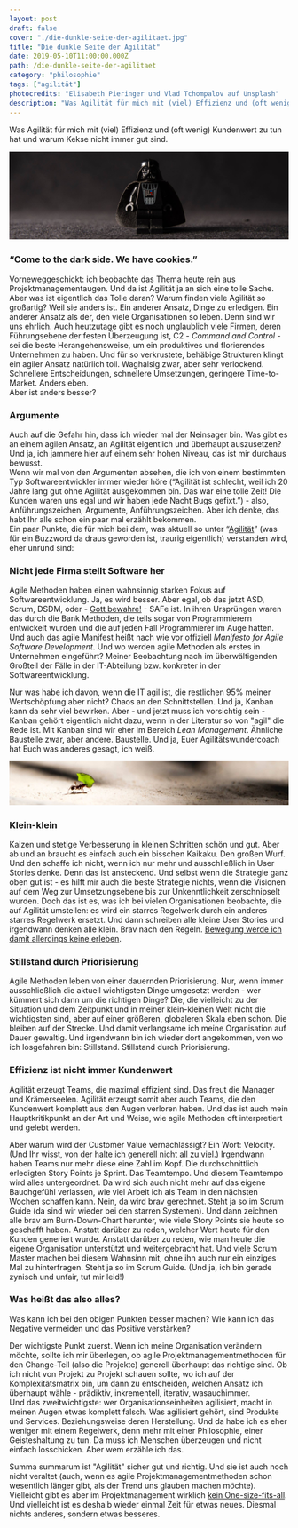 ```yaml
---
layout: post
draft: false
cover: "./die-dunkle-seite-der-agilitaet.jpg"
title: "Die dunkle Seite der Agilität" 
date: 2019-05-10T11:00:00.000Z
path: /die-dunkle-seite-der-agilitaet
category: "philosophie"
tags: ["agilität"]
photocredits: "Elisabeth Pieringer und Vlad Tchompalov auf Unsplash"
description: "Was Agilität für mich mit (viel) Effizienz und (oft wenig) Kundenwert zu tun hat und warum Kekse nicht immer gut sind."
---
```


Was Agilität für mich mit (viel) Effizienz und (oft wenig) Kundenwert zu tun hat und warum Kekse nicht immer gut sind.

![Darth Vader Agilität](./die-dunkle-seite-der-agilitaet.jpg)

### “Come to the dark side. We have cookies.”

Vorneweggeschickt: ich beobachte das Thema heute rein aus Projektmanagementaugen. Und da ist Agilität ja an sich eine tolle Sache. Aber was ist eigentlich das Tolle daran? Warum finden viele Agilität so großartig? Weil sie anders ist. Ein anderer Ansatz, Dinge zu erledigen. Ein anderer Ansatz als der, den viele Organisationen so leben. Denn sind wir uns ehrlich. Auch heutzutage gibt es noch unglaublich viele Firmen, deren Führungsebene der festen Überzeugung ist, C2 - _Command and Control_ - sei die beste Herangehensweise, um ein produktives und florierendes Unternehmen zu haben. Und für so verkrustete, behäbige Strukturen klingt ein agiler Ansatz natürlich toll. Waghalsig zwar, aber sehr verlockend. Schnellere Entscheidungen, schnellere Umsetzungen, geringere Time-to-Market. Anders eben.  
Aber ist anders besser?

### Argumente

Auch auf die Gefahr hin, dass ich wieder mal der Neinsager bin. Was gibt es an einem agilen Ansatz, an Agilität eigentlich und überhaupt auszusetzen? Und ja, ich jammere hier auf einem sehr hohen Niveau, das ist mir durchaus bewusst.  
Wenn wir mal von den Argumenten absehen, die ich von einem bestimmten Typ Softwareentwickler immer wieder höre (“Agilität ist schlecht, weil ich 20 Jahre lang gut ohne Agilität ausgekommen bin. Das war eine tolle Zeit! Die Kunden waren uns egal und wir haben jede Nacht Bugs gefixt.”) - also, Anführungszeichen, Argumente, Anführungszeichen. Aber ich denke, das habt Ihr alle schon ein paar mal erzählt bekommen.  
Ein paar Punkte, die für mich bei dem, was aktuell so unter “[Agilität](/agilitaet-was-ist-das-eigentlich)” (was für ein Buzzword da draus geworden ist, traurig eigentlich) verstanden wird, eher unrund sind:

### Nicht jede Firma stellt Software her

Agile Methoden haben einen wahnsinnig starken Fokus auf Softwareentwicklung. Ja, es wird besser. Aber egal, ob das jetzt ASD, Scrum, DSDM, oder - [Gott bewahre!](/was-haenschen-nicht-lernt-scaling-scrum) - SAFe ist. In ihren Ursprüngen waren das durch die Bank Methoden, die teils sogar von Programmierern entwickelt wurden und die auf jeden Fall Programmierer im Auge hatten. Und auch das agile Manifest heißt nach wie vor offiziell _Manifesto for Agile Software Development_. Und wo werden agile Methoden als erstes in Unternehmen eingeführt? Meiner Beobachtung nach im überwältigenden Großteil der Fälle in der IT-Abteilung bzw. konkreter in der Softwareentwicklung.

Nur was habe ich davon, wenn die IT agil ist, die restlichen 95% meiner Wertschöpfung aber nicht? Chaos an den Schnittstellen. Und ja, Kanban kann da sehr viel bewirken. Aber - und jetzt muss ich vorsichtig sein - Kanban gehört eigentlich nicht dazu, wenn in der Literatur so von "agil" die Rede ist. Mit Kanban sind wir eher im Bereich _Lean Management_. Ähnliche Baustelle zwar, aber andere. Baustelle. Und ja, Euer Agilitätswundercoach hat Euch was anderes gesagt, ich weiß.

![Kritik an Agilität](./klein-klein.jpg)

### Klein-klein

Kaizen und stetige Verbesserung in kleinen Schritten schön und gut. Aber ab und an braucht es einfach auch ein bisschen Kaikaku. Den großen Wurf. Und den schaffe ich nicht, wenn ich nur mehr und ausschließlich in User Stories denke. Denn das ist ansteckend. Und selbst wenn die Strategie ganz oben gut ist - es hilft mir auch die beste Strategie nichts, wenn die Visionen auf dem Weg zur Umsetzungsebene bis zur Unkenntlichkeit zerschnipselt wurden. Doch das ist es, was ich bei vielen Organisationen beobachte, die auf Agilität umstellen: es wird ein starres Regelwerk durch ein anderes starres Regelwerk ersetzt. Und dann schreiben alle kleine User Stories und irgendwann denken alle klein. Brav nach den Regeln. [Bewegung werde ich damit allerdings keine erleben](/ein-plaedoyer-fuer-die-veranderung).

### Stillstand durch Priorisierung

Agile Methoden leben von einer dauernden Priorisierung. Nur, wenn immer ausschließlich die aktuell wichtigsten Dinge umgesetzt werden - wer kümmert sich dann um die richtigen Dinge? Die, die vielleicht zu der Situation und dem Zeitpunkt und in meiner klein-kleinen Welt nicht die wichtigsten sind, aber auf einer größeren, globaleren Skala eben schon. Die bleiben auf der Strecke. Und damit verlangsame ich meine Organisation auf Dauer gewaltig. Und irgendwann bin ich wieder dort angekommen, von wo ich losgefahren bin: Stillstand. Stillstand durch Priorisierung.

### Effizienz ist nicht immer Kundenwert

Agilität erzeugt Teams, die maximal effizient sind. Das freut die Manager und Krämerseelen. Agilität erzeugt somit aber auch Teams, die den Kundenwert komplett aus den Augen verloren haben. Und das ist auch mein Hauptkritikpunkt an der Art und Weise, wie agile Methoden oft interpretiert und gelebt werden.

Aber warum wird der Customer Value vernachlässigt? Ein Wort: Velocity. (Und Ihr wisst, von der [halte ich generell nicht all zu viel](/schaetzen-im-agilen-projektmanagement-aber-richtig).) Irgendwann haben Teams nur mehr diese eine Zahl im Kopf. Die durchschnittlich erledigten Story Points je Sprint. Das Teamtempo. Und diesem Teamtempo wird alles untergeordnet. Da wird sich auch nicht mehr auf das eigene Bauchgefühl verlassen, wie viel Arbeit ich als Team in den nächsten Wochen schaffen kann. Nein, da wird brav gerechnet. Steht ja so im Scrum Guide (da sind wir wieder bei den starren Systemen). Und dann zeichnen alle brav am Burn-Down-Chart herunter, wie viele Story Points sie heute so geschafft haben. Anstatt darüber zu reden, welcher Wert heute für den Kunden generiert wurde. Anstatt darüber zu reden, wie man heute die eigene Organisation unterstützt und weitergebracht hat. Und viele Scrum Master machen bei diesem Wahnsinn mit, ohne ihn auch nur ein einziges Mal zu hinterfragen. Steht ja so im Scrum Guide. (Und ja, ich bin gerade zynisch und unfair, tut mir leid!)

### Was heißt das also alles?

Was kann ich bei den obigen Punkten besser machen? Wie kann ich das Negative vermeiden und das Positive verstärken?

Der wichtigste Punkt zuerst. Wenn ich meine Organisation verändern möchte, sollte ich mir überlegen, ob agile Projektmanagementmethoden für den Change-Teil (also die Projekte) generell überhaupt das richtige sind. Ob ich nicht von Projekt zu Projekt schauen sollte, wo ich auf der Komplexitätsmatrix bin, um dann zu entscheiden, welchen Ansatz ich überhaupt wähle - prädiktiv, inkrementell, iterativ, wasauchimmer.  
Und das zweitwichtigste: wer Organisationseinheiten agilisiert, macht in meinen Augen etwas komplett falsch. Was agilisiert gehört, sind Produkte und Services. Beziehungsweise deren Herstellung. Und da habe ich es eher weniger mit einem Regelwerk, denn mehr mit einer Philosophie, einer Geisteshaltung zu tun. Da muss ich Menschen überzeugen und nicht einfach losschicken. Aber wem erzähle ich das.

Summa summarum ist "Agilität" sicher gut und richtig. Und sie ist auch noch nicht veraltet (auch, wenn es agile Projektmanagementmethoden schon wesentlich länger gibt, als der Trend uns glauben machen möchte). Vielleicht gibt es aber im Projektmanagement wirklich [kein One-size-fits-all](/modernes-projektmanagement-der-methodische-teil). Und vielleicht ist es deshalb wieder einmal Zeit für etwas neues. Diesmal nichts anderes, sondern etwas besseres.
